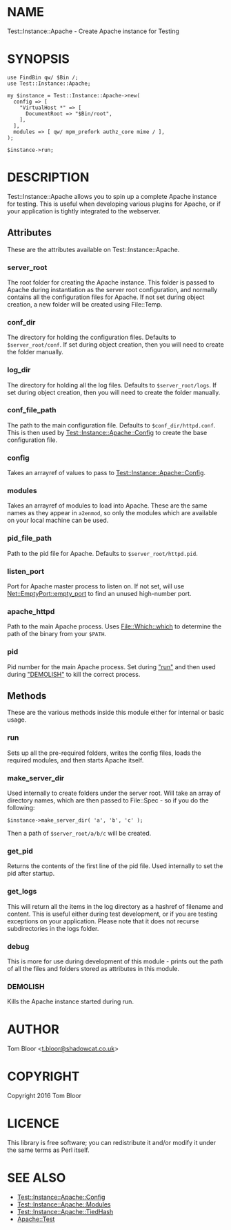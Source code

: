 # NAME

Test::Instance::Apache - Create Apache instance for Testing

# SYNOPSIS

    use FindBin qw/ $Bin /;
    use Test::Instance::Apache;

    my $instance = Test::Instance::Apache->new(
      config => [
        "VirtualHost *" => [
          DocumentRoot => "$Bin/root",
        ],
      ],
      modules => [ qw/ mpm_prefork authz_core mime / ],
    );

    $instance->run;

# DESCRIPTION

Test::Instance::Apache allows you to spin up a complete Apache instance for
testing. This is useful when developing various plugins for Apache, or if your
application is tightly integrated to the webserver.

## Attributes

These are the attributes available on Test::Instance::Apache.

### server\_root

The root folder for creating the Apache instance. This folder is passed to
Apache during instantiation as the server root configuration, and normally
contains all the configuration files for Apache. If not set during object
creation, a new folder will be created using File::Temp.

### conf\_dir

The directory for holding the configuration files. Defaults to
`$server_root/conf`. If set during object creation, then you will need to
create the folder manually.

### log\_dir

The directory for holding all the log files. Defaults to `$server_root/logs`.
If set during object creation, then you will need to create the folder
manually.

### conf\_file\_path

The path to the main configuration file. Defaults to `$conf_dir/httpd.conf`.
This is then used by [Test::Instance::Apache::Config](https://metacpan.org/pod/Test::Instance::Apache::Config) to create the base
configuration file.

### config

Takes an arrayref of values to pass to [Test::Instance::Apache::Config](https://metacpan.org/pod/Test::Instance::Apache::Config).

### modules

Takes an arrayref of modules to load into Apache. These are the same names as
they appear in `a2enmod`, so only the modules which are available on your
local machine can be used.

### pid\_file\_path

Path to the pid file for Apache. Defaults to `$server_root/httpd.pid`.

### listen\_port

Port for Apache master process to listen on. If not set, will use
[Net::EmptyPort::empty\_port](https://metacpan.org/pod/Net::EmptyPort::empty_port) to find an unused high-number port.

### apache\_httpd

Path to the main Apache process. Uses [File::Which::which](https://metacpan.org/pod/File::Which::which) to determine the
path of the binary from your `$PATH`.

### pid

Pid number for the main Apache process. Set during ["run"](#run) and then used during
["DEMOLISH"](#demolish) to kill the correct process.

## Methods

These are the various methods inside this module either for internal or basic
usage.

### run

Sets up all the pre-required folders, writes the config files, loads the
required modules, and then starts Apache itself.

### make\_server\_dir

Used internally to create folders under the server root. Will take an array of
directory names, which are then passed to File::Spec - so if you do the
following:

    $instance->make_server_dir( 'a', 'b', 'c' );

Then a path of `$server_root/a/b/c` will be created.

### get\_pid

Returns the contents of the first line of the pid file. Used internally to set
the pid after startup.

### get\_logs

This will return all the items in the log directory as a hashref of filename
and content. This is useful either during test development, or if you are
testing exceptions on your application. Please note that it does not recurse
subdirectories in the logs folder.

### debug

This is more for use during development of this module - prints out the path of
all the files and folders stored as attributes in this module.

### DEMOLISH

Kills the Apache instance started during run.

# AUTHOR

Tom Bloor &lt;t.bloor@shadowcat.co.uk>

# COPYRIGHT

Copyright 2016 Tom Bloor

# LICENCE

This library is free software; you can redistribute it and/or modify
it under the same terms as Perl itself.

# SEE ALSO

- [Test::Instance::Apache::Config](https://metacpan.org/pod/Test::Instance::Apache::Config)
- [Test::Instance::Apache::Modules](https://metacpan.org/pod/Test::Instance::Apache::Modules)
- [Test::Instance::Apache::TiedHash](https://metacpan.org/pod/Test::Instance::Apache::TiedHash)
- [Apache::Test](https://metacpan.org/pod/Apache::Test)
